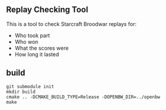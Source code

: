 ## Replay Checking Tool
This is a tool to check Starcraft Broodwar replays for:
* Who took part
* Who won
* What the scores were
* How long it lasted

## build

    git submodule init
    mkdir build
    cmake .. -DCMAKE_BUILD_TYPE=Release -DOPENBW_DIR=../openbw
    make